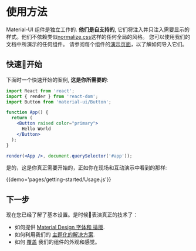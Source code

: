 # 使用方法

Material-UI 组件是独立工作的.
**他们是自支持的**, 它们将注入并只注入需要显示的样式。他们不依赖类似[normalize.css](https://github.com/necolas/normalize.css/)这样的任何全局的风格。
您可以使用我们的文档中所演示的任何组件。
请参阅每个组件的[演示页面](/demos/app-bar/)，以了解如何导入它们。

## 快速开始

下面时一个快速开始的案例, **这是你所需要的**:

```jsx
import React from 'react';
import { render } from 'react-dom';
import Button from 'material-ui/Button';

function App() {
  return (
    <Button raised color="primary">
      Hello World
    </Button>
  );
}

render(<App />, document.querySelector('#app'));
```

是的，这是你真正需要开始的，正如你在现场和互动演示中看到的那样:

{{demo='pages/getting-started/Usage.js'}}

## 下一步

现在您已经了解了基本设置。是时候表演真正的技术了：
- 如何提供 [Material Design 字体和 排版](/style/typography).
- 如何利用我们的 [主题化的解决方案](/customization/themes).
- 如何 [覆盖](customization/overrides) 我们的组件的外观和感觉。
